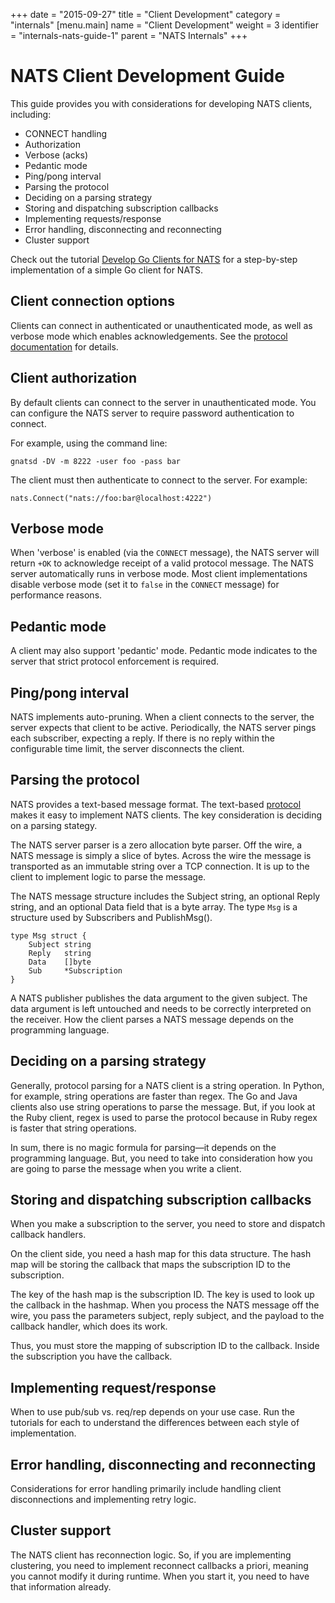 +++
date = "2015-09-27"
title = "Client Development"
category = "internals"
[menu.main]
  name = "Client Development"
  weight = 3
  identifier = "internals-nats-guide-1"
  parent = "NATS Internals"
+++

# NATS Client Development Guide

This guide provides you with considerations for developing NATS clients, including:

- CONNECT handling
- Authorization
- Verbose (acks)
- Pedantic mode
- Ping/pong interval
- Parsing the protocol
- Deciding on a parsing strategy
- Storing and dispatching subscription callbacks
- Implementing requests/response
- Error handling, disconnecting and reconnecting
- Cluster support

Check out the tutorial [Develop Go Clients for NATS](/documentation/tutorials/nats-client-dev/) for a step-by-step implementation of a simple Go client for NATS.

## Client connection options

Clients can connect in authenticated or unauthenticated mode, as well as verbose mode which enables acknowledgements. See the [protocol documentation](/documentation/internals/nats-protocol/#CONNECT) for details.

## Client authorization

By default clients can connect to the server in unauthenticated mode. You can configure the NATS server to require password authentication to connect.

For example, using the command line:

```
gnatsd -DV -m 8222 -user foo -pass bar
```

The client must then authenticate to connect to the server. For example:

```
nats.Connect("nats://foo:bar@localhost:4222")
```

## Verbose mode

When 'verbose' is enabled (via the `CONNECT` message), the NATS server will return `+OK` to acknowledge receipt of a valid protocol message. 
The NATS server automatically runs in verbose mode. 
Most client implementations disable verbose mode (set it to `false` in the `CONNECT` message) for performance reasons.

## Pedantic mode

A client may also support 'pedantic' mode. Pedantic mode indicates to the server that strict protocol enforcement is required.

## Ping/pong interval

NATS implements auto-pruning. When a client connects to the server, the server expects that client to be active. Periodically, the NATS server pings each subscriber, expecting a reply. If there is no reply within the configurable time limit, the server disconnects the client.

## Parsing the protocol

NATS provides a text-based message format. The text-based [protocol](/documentation/internals/nats-protocol/) makes it easy to implement NATS clients. The key consideration is deciding on a parsing stategy.

The NATS server parser is a zero allocation byte parser. Off the wire, a NATS message is simply a slice of bytes. Across the wire the message is transported as an immutable string over a TCP connection. It is up to the client to implement logic to parse the message.

The NATS message structure includes the Subject string, an optional Reply string, and an optional Data field that is a byte array. The type `Msg` is a structure used by Subscribers and PublishMsg().

```
type Msg struct {
    Subject string
    Reply   string
    Data    []byte
    Sub     *Subscription
}
```

A NATS publisher publishes the data argument to the given subject. The data argument is left untouched and needs to be correctly interpreted on the receiver. How the client parses a NATS message depends on the programming language.

## Deciding on a parsing strategy

Generally, protocol parsing for a NATS client is a string operation. In Python, for example, string operations are faster than regex. The Go and Java clients also use string operations to parse the message. But, if you look at the Ruby client, regex is used to parse the protocol because in Ruby regex is faster that string operations.

In sum, there is no magic formula for parsing—it depends on the programming language. But, you need to take into consideration how you are going to parse the message when you write a client.

## Storing and dispatching subscription callbacks

When you make a subscription to the server, you need to store and dispatch callback handlers.

On the client side, you need a hash map for this data structure. The hash map will be storing the callback that maps the subscription ID to the subscription.

The key of the hash map is the subscription ID. The key is used to look up the callback in the hashmap. When you process the NATS message off the wire, you pass the parameters subject, reply subject, and the payload to the callback handler, which does its work.

Thus, you must store the mapping of subscription ID to the callback. Inside the subscription you have the callback.

## Implementing request/response

When to use pub/sub vs. req/rep depends on your use case. Run the tutorials for each to understand the differences between each style of implementation.

## Error handling, disconnecting and reconnecting

Considerations for error handling primarily include handling client disconnections and implementing retry logic.

## Cluster support

The NATS client has reconnection logic. So, if you are implementing clustering, you need to implement reconnect callbacks a priori, meaning you cannot modify it during runtime. When you start it, you need to have that information already.
